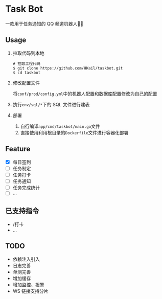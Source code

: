 # Task Bot

一款用于任务通知的 QQ 频道机器人👾👾

## Usage

1. 拉取代码到本地

    ```shell
    # 拉取工程代码
    $ git clone https://github.com/HKail/taskbot.git
    $ cd taskbot
    ```

2. 修改配置文件

    将`conf/prod/config.yml`中的机器人配置和数据库配置修改为自己的配置

3. 执行`env/sql/*`下的 SQL 文件进行建表

4. 部署

    1. 自行编译`app/cmd/taskbot/main.go`文件
    2. 直接使用利用根目录的`Dockerfile`文件进行容器化部署

## Feature

- [x] 每日签到
- [ ] 任务制定
- [ ] 任务打卡
- [ ] 任务通知
- [ ] 任务完成统计
- [ ] ...

## 已支持指令

- /打卡
- ...

## TODO

- 依赖注入引入
- 日志完善
- 单测完善
- 增加缓存
- 增加监控、报警
- WS 链接支持分片